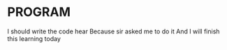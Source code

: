 # PROGRAM
I should write the code hear
Because sir asked me to do it
And I will finish this learning today
